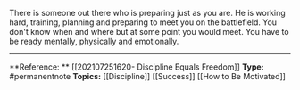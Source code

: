 There is someone out there who is preparing just as you are. He is working hard, training, planning and preparing to meet you on the battlefield.
You don't know when and where but at some point you would meet.
You have to be ready mentally, physically and emotionally.

----

**Reference: ** [[202107251620-  Discipline Equals Freedom]]
**Type:** #permanentnote 
**Topics:** [[Discipline]] [[Success]] [[How to Be Motivated]]

